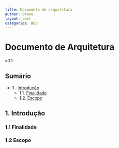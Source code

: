 ```yaml
---
title: Documento de arquitetura
author: Bruno
layout: post
categories: DEV
---
```


# Documento de Arquitetura

v0.1

Sumário
----------------

* 1 .  [Introdução](#1-introdução)
    * 1.1. [Finalidade](#11-finalidade)
    * 1.2. [Escopo](#12-escopo)

## 1. Introdução

### 1.1 Finalidade

### 1.2 Escopo
